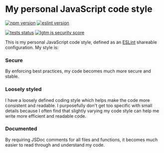 # My personal JavaScript code style

[![npm version](https://img.shields.io/npm/v/@atjn/eslint-config?style=flat-square)](https://www.npmjs.com/package/@atjn/eslint-config)
[![eslint version](https://img.shields.io/npm/dependency-version/@atjn/eslint-config/peer/eslint?style=flat-square&label=eslint)](https://www.npmjs.com/package/@atjn/eslint-config?activeTab=dependencies)

[![tests status](https://img.shields.io/github/workflow/status/atjn/eslint-config/Code%20quality?style=flat-square&label=tests)](https://github.com/atjn/eslint-config/actions/workflows/code-quality.yml)
[![lgtm js security score](https://img.shields.io/lgtm/grade/javascript/g/atjn/eslint-config.svg?style=flat-square&logo=lgtm&label=security%20score)](https://lgtm.com/projects/g/atjn/eslint-config/context:javascript)

This is my personal JavaScript code style, defined as an [ESLint](https://eslint.org/) shareable configuration. My style is:

### Secure
By enforcing best practices, my code becomes much more secure and stable.
### Loosely styled
I have a loosely defined coding style which helps make the code more consistent and readable. I purposefully don't get too specific with small details because I often find that slightly varying my code style can help me write more efficient and readable code.
### Documented
By requiring JSDoc comments for all files and functions, it becomes much easier to read through and understand my code.
